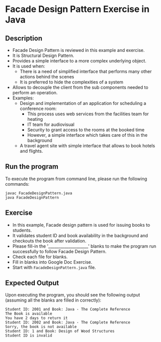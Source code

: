 # Facade Design Pattern Exercise in Java

## Description
* Facade Design Pattern is reviewed in this example and exercise.
* It is Structural Design Pattern.
* Provides a simple interface to a more complex underlying object.
* It is used when:
  * There is a need of simplified interface that performs many other actions behind the scenes
  * It is preferred to hide the complexities of a system
* Allows to decouple the client from the sub components needed to perform an operation.
* Examples:
  * Design and implementation of an application for scheduling a conference room:
    * This process uses web services from the facilities team for heating
    * IT team for audiovisual
    * Security to grant access to the rooms at the booked time
    * However, a simple interface which takes care of this in the background
  * A travel agent site with simple interface that allows to book hotels and flights.

## Run the program
To execute the program from command line, please run the following commands:
```
javac FacadeDesignPattern.java
java FacadeDesignPattern
```

## Exercise
* In this example, Facade design pattern is used for issuing books to students.
* It validates student ID and book availability in the background and checkouts the book after validation.
* Please fill-in the '____________________'  blanks to make the program run successfully to follow Facade Design
Pattern.
* Check each file for blanks.
* Fill in blanks into Google Doc Exercise.
* Start with `FacadeDesignPattern.java` file.

## Expected Output
Upon executing the program, you should see the following output (assuming all the blanks are filled in correctly):

```
Student ID: 2001 and Book: Java - The Complete Reference
The Book is available
You have 2 days to return it
Student ID: 2002 and Book: Java - The Complete Reference
Sorry, the book is not available
Student ID: 1 and Book: Design of Wood Structures
Student ID is invalid
```

